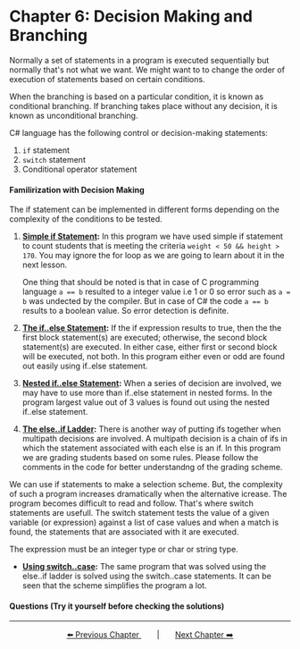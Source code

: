 # Chapter 6: Decision Making and Branching

Normally a set of statements in a program is executed sequentially but normally that's not what we want. We might want to to change the order of execution of statements based on certain conditions.

When the branching is based on a particular condition, it is known as conditional branching. If branching takes place without any decision, it is known as unconditional branching.

C# language has the following control or decision-making statements:
  1. `if` statement
  2. `switch` statement
  3. Conditional operator statement

#### **Familirization with Decision Making**
The if statement can be implemented in different forms depending on the complexity of the conditions to be tested.
1. **[Simple if Statement](./Practice/Program1.cs):** In this program we have used simple if statement to count students that is meeting the criteria `weight < 50 && height > 170`. You may ignore the for loop as we are going to learn about it in the next lesson. 

    One thing that should be noted is that in case of C programming language `a == b` resulted to a integer value i.e 1 or 0 so error such as `a = b` was undected by the compiler. But in case of C# the code `a == b` results to a boolean value. So error detection is definite.

2. **[The if..else Statement](./Practice/Program2.cs):** If the if expression results to true, then the the first block statement(s) are executed; otherwise, the second block statement(s) are executed. In either case, either first or second block will be executed, not both. In this program either even or odd are found out easily using if..else statement.

3. **[Nested if..else Statement](./Practice/Program3.cs):** When a series of decision are involved, we may have to use more than if..else statement in nested forms. In the program largest value out of 3 values is found out using the nested if..else statement.

4. **[The else..if Ladder](./Practice/Program4.cs):** There is another way of putting ifs together when multipath decisions are involved. A multipath decision is a chain of ifs in which the statement associated with each else is an if. In this program we are grading students based on some rules. Please follow the comments in the code for better understandng of the grading scheme.

  We can use if statements to make a selection scheme. But, the complexity of such a program increases dramatically when the alternative icrease. The program becomes difficult to read and follow. That's where switch statements are usefull. The switch statement tests the value of a given variable (or expression) against a list of case values and when a match is found, the statements that are associated with it are executed.

  The expression must be an integer type or char or string type.
  - **[Using switch..case](./Practice/Program5.cs):** The same program that was solved using the else..if ladder is solved using the switch..case statements. It can be seen that the scheme simplifies the program a lot.

#### **Questions (Try it yourself before checking the solutions)**

---
<p align="center"><a href="../Chapter_4/">⬅️ Previous Chapter </a>&emsp;&emsp;|&emsp;&emsp;<a  href="../Chapter_7/">Next Chapter ➡️</a></p>